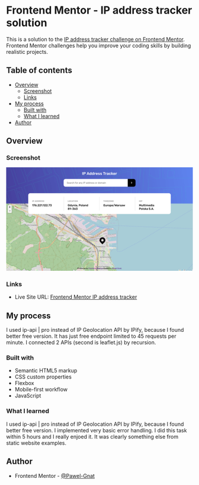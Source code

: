 # Frontend Mentor - IP address tracker solution

This is a solution to the [IP address tracker challenge on Frontend Mentor](https://www.frontendmentor.io/challenges/ip-address-tracker-I8-0yYAH0). Frontend Mentor challenges help you improve your coding skills by building realistic projects.

## Table of contents

- [Overview](#overview)
  - [Screenshot](#screenshot)
  - [Links](#links)
- [My process](#my-process)
  - [Built with](#built-with)
  - [What I learned](#what-i-learned)
- [Author](#author)

## Overview

### Screenshot

![](./screenshot.png)

### Links

- Live Site URL: [Frontend Mentor IP address tracker](https://pawel-gnat.github.io/Frontend-Mentor-IP-address-tracker/)

## My process

I used ip-api | pro instead of IP Geolocation API by IPify, because I found better free version. It has just free endpoint limited to 45 requests per minute. I connected 2 APIs (second is leaflet.js) by recursion.

### Built with

- Semantic HTML5 markup
- CSS custom properties
- Flexbox
- Mobile-first workflow
- JavaScript

### What I learned

I used ip-api | pro instead of IP Geolocation API by IPify, because I found better free version. I implemented very basic error handling. I did this task within 5 hours and I really enjoed it. It was clearly something else from static website examples.

## Author

- Frontend Mentor - [@Pawel-Gnat](https://www.frontendmentor.io/profile/Pawel-Gnat)
